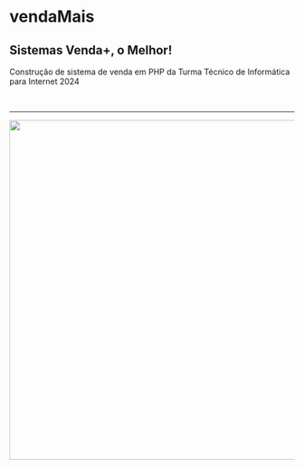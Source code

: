 # vendaMais

<h2> Sistemas Venda+, o Melhor!</h2>
<p></p>Construção de sistema de venda em PHP da Turma Técnico de Informática para Internet 2024</p>
<br>
<hr>

<img src="https://github.com/user-attachments/assets/57192617-a4c9-415b-ad15-aa63dcc1d564" width="600" >
